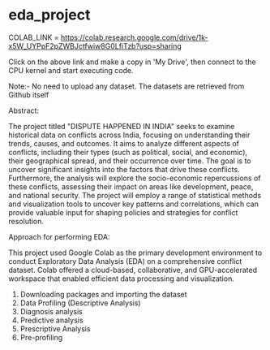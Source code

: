 # eda_project
COLAB_LINK = https://colab.research.google.com/drive/1k-x5W_UYPpF2pZWBJctfwiw8G0LfiTzb?usp=sharing

Click on the above link and make a copy in 'My Drive', then connect to the CPU kernel and start executing code.

Note:- No need to upload any dataset. The datasets are retrieved from Github itself

Abstract:

The project titled "DISPUTE HAPPENED IN INDIA" seeks to examine historical data on conflicts across India, focusing on understanding their trends, causes, and outcomes. It aims to analyze different aspects of conflicts, including their types (such as political, social, and economic), their geographical spread, and their occurrence over time. The goal is to uncover significant insights into the factors that drive these conflicts. Furthermore, the analysis will explore the socio-economic repercussions of these conflicts, assessing their impact on areas like development, peace, and national security. The project will employ a range of statistical methods and visualization tools to uncover key patterns and correlations, which can provide valuable input for shaping policies and strategies for conflict resolution.

Approach for performing EDA: 

This project used Google Colab as the primary development environment to conduct Exploratory Data Analysis (EDA) on a comprehensive conflict dataset. Colab offered a cloud-based, collaborative, and GPU-accelerated workspace that enabled efficient data processing and visualization.

1. Downloading packages and importing the dataset
2. Data Profiling (Descriptive Analysis)
3. Diagnosis analysis
4. Predictive analysis
5. Prescriptive Analysis
6. Pre-profiling
